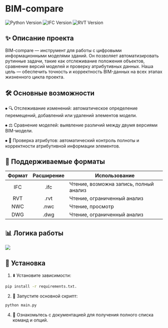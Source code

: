 # BIM-compare

![Python Version](https://img.shields.io/badge/python-3.7-blue)
![IFC Version](https://img.shields.io/badge/IFC-2x3+-brown)
![RVT Version](https://img.shields.io/badge/Revit-2021+-darkblue)

## ✨ Описание проекта

BIM-compare — инструмент для работы с цифровыми информационными моделями зданий. Он позволяет автоматизировать рутинные задачи, такие как отслеживание положения объектов, сравнение версий моделей и проверку атрибутивных данных. Наша цель — обеспечить точность и корректность BIM-данных на всех этапах жизненного цикла проекта.

## 🛠️ Основные возможности

⦁	🔍 Отслеживание изменений: автоматическое определение перемещений, добавлений или удалений элементов модели.

⦁	⚖️ Сравнение моделей: выявление различий между двумя версиями BIM-модели.

⦁	📝 Проверка атрибутов: автоматический контроль полноты и корректности атрибутивной информации элементов.

## 📂 Поддерживаемые форматы

|Формат|Расширение|Использование|
|:---:|:---:|---|
|IFC|.ifc|Чтение, возможна запись, полный анализ|
|RVT|.rvt|Чтение, ограниченный анализ|
|NWC|.nwc|Чтение, просмотр|
|DWG|.dwg|Чтение, ограниченный анализ|

## 📊 Логика работы

[![](https://mermaid.ink/img/pako:eNplU81u00AQfpXVnhIpCbZj16mRQDRp05YrJ2IOFjFNBXEik0iAFSlNVIpIRfmTyqHl5w3cQKjzL_EEs6_AkzC7ThycHmzvjme-n5ldjz6ulW1q0APXqlfIg4Lp_PlOCLmXSMAP1gGftVnHIPCR9eAKZqxN4Bf0WZcdE5jADDcDGOMz5PExOyPsiLXBhz5MMTqFgJ0lkySdvkO2PDjHHz8RsAvXMAKfwEWEEBB4T_g7FvrQur3QsyUw8iX4grV9TslOQgIYcGofl1PW47JmcCVe7C0mjISHYwEd8K_POigwwN_d8NejJUVeUBQ89B1zwAnmMCPF5l5B4Mx5VzBjgiI64SrSWRAg2x5cYngonEyxlh2hoj6vXIQQ9W5UtI1F5O8FqvuMXeEAOx58w4oxPr9XKoKwKzELrMfj11yMSMMMHMHpOvjlKUFJqFfAF0vwFeYIMogGuKDAscCIcM045R4Mb-GweHfDlCkPxZobdW_nhofdkhj4PBSELSCi5TMcXNRZmBBsS8Ap_rexODlr4CsP66koijPuoS1kEHPB-g6yrgwN1oqEl4hhVwDsJ-BTmMDHyl5zEWgXkU4Epp9c5hfD_OV2L77dF9v7eIfOxUlCOPZm6Xlxm_r8oMfAw2N24wK9S3JWmsIrelimRsNt2ilatd2qxbfUMx1CTNqo2FXbpAYuy5b71KSm08KauuU8rNWqyzK31jyoUOOJ9ew57pr1stWwC4cWXv5qFHVtp2y7-VrTaVBDVVRdoFDDoy-okc3mMlJO0yVF1uQNTU7Rl9RI61omK8mqklMlRZc0OdtK0VeCVs5IkqapGzkpp6iKvqlvtv4B5mlg_g?type=png)](https://mermaid.live/edit#pako:eNplU81u00AQfpXVnhIpCbZj16mRQDRp05YrJ2IOFjFNBXEik0iAFSlNVIpIRfmTyqHl5w3cQKjzL_EEs6_AkzC7ThycHmzvjme-n5ldjz6ulW1q0APXqlfIg4Lp_PlOCLmXSMAP1gGftVnHIPCR9eAKZqxN4Bf0WZcdE5jADDcDGOMz5PExOyPsiLXBhz5MMTqFgJ0lkySdvkO2PDjHHz8RsAvXMAKfwEWEEBB4T_g7FvrQur3QsyUw8iX4grV9TslOQgIYcGofl1PW47JmcCVe7C0mjISHYwEd8K_POigwwN_d8NejJUVeUBQ89B1zwAnmMCPF5l5B4Mx5VzBjgiI64SrSWRAg2x5cYngonEyxlh2hoj6vXIQQ9W5UtI1F5O8FqvuMXeEAOx58w4oxPr9XKoKwKzELrMfj11yMSMMMHMHpOvjlKUFJqFfAF0vwFeYIMogGuKDAscCIcM045R4Mb-GweHfDlCkPxZobdW_nhofdkhj4PBSELSCi5TMcXNRZmBBsS8Ap_rexODlr4CsP66koijPuoS1kEHPB-g6yrgwN1oqEl4hhVwDsJ-BTmMDHyl5zEWgXkU4Epp9c5hfD_OV2L77dF9v7eIfOxUlCOPZm6Xlxm_r8oMfAw2N24wK9S3JWmsIrelimRsNt2ilatd2qxbfUMx1CTNqo2FXbpAYuy5b71KSm08KauuU8rNWqyzK31jyoUOOJ9ew57pr1stWwC4cWXv5qFHVtp2y7-VrTaVBDVVRdoFDDoy-okc3mMlJO0yVF1uQNTU7Rl9RI61omK8mqklMlRZc0OdtK0VeCVs5IkqapGzkpp6iKvqlvtv4B5mlg_g)

## 🚀 Установка

1.	⬇️ Установите зависимости:

```bash
pip install -r requirements.txt.
```

2.	🚀 Запустите основной скрипт:

```bash
python main.py
```

4.	📖 Ознакомьтесь с документацией для получения полного списка команд и опций.
